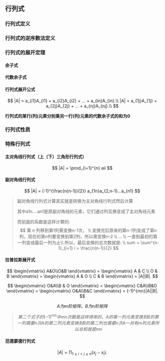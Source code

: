 ## 行列式

### 行列式定义

### 行列式的逆序数法定义

### 行列式的展开定理

#### 余子式

#### 代数余子式

#### 行列式展开公式

$$
|A| = a_{i1}A_{i1} + a_{i2}A_{i2} + ... + a_{in}A_{in}.\\
|A| = a_{1j}A_{1j} + a_{2j}A_{2j} + ... + a_{nj}A_{nj}.\\
$$

**行列式的某行(列)元素分别乘另一行(列)元素的代数余子式的和为0**

### 行列式性质

### 特殊行列式

#### 主对角线行列式（上（下）三角形行列式）

$$
|A| = \prod_{i=1}^{n} aii
$$



#### 副对角线行列式

$$
|A| = (-1)^{\frac{n(n-1)}{2}} a_{1n}a_{2,n-1}...a_{n1}
$$

> 副对角线行列式计算其实就是转换为主对角线行列式然后计算
>
> 其中a1n....an1是原副对角线的元素，它们通过列互换变成了主对角线元素
>
> 而前面的系数是这样计算的:
> $$
> 第 n 列移到第1列需变换n-1次，
> \\
> 变换完后原来的第n-1列变成了第n列，现在的第n列要变换到第2列，所以需变换n-2
> \\
> ...
> \\
> 一直到最初的第一列变成最后一列为止\\
> 所以，最后变换的总次数就是:
> \\
> sum = \sum^{n-1}_{i=1} i = \frac{n(n-1)}{2}
> $$
> 

#### 拉普拉斯展开式

$$
\begin{vmatrix} A&O\\O&B \end{vmatrix} = \begin{vmatrix} A & C \\ O & B \end{vmatrix} = \begin{vmatrix} A & O \\ C & B  \end{vmatrix} = |A||B|.
$$

$$
\begin{vmatrix} O&A\\B & O \end{vmatrix} = \begin{vmatrix} C&A\\B&O \end{vmatrix} = \begin{vmatrix} O&A\\B&C \end{vmatrix} = (-1)^{mn}|A||B|.
$$

$$
A为m阶矩阵，B为n阶矩阵
$$

>$$
>第二个式子的(-1)^{mn}中mn次数是这样得来的，
>A的第一列元素变换到B的第一列需要n次
>A的第二列元素变换到B的第二列也需要n次
>A一共有m列元素
>所以总和就是mn
>$$
>
>

#### 范德蒙德行列式

$$
|A| = \prod_{1\leq i < j \leq n}(x_j-x_i).
$$

